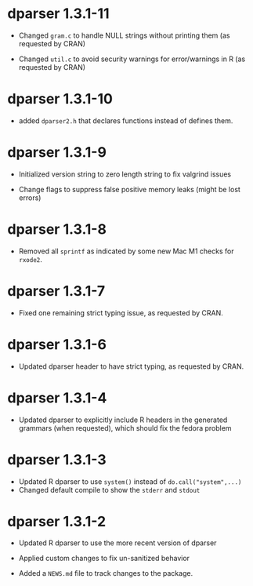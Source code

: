 # dparser 1.3.1-11

- Changed `gram.c` to handle NULL strings without printing them (as requested by CRAN)

- Changed `util.c` to avoid security warnings for error/warnings in R (as requested by CRAN)

# dparser 1.3.1-10

- added `dparser2.h` that declares functions instead of defines them.

# dparser 1.3.1-9

* Initialized version string to zero length string to fix valgrind issues

* Change flags to suppress false positive memory leaks (might be lost errors)

# dparser 1.3.1-8

* Removed all `sprintf` as indicated by some new Mac M1 checks for `rxode2`.

# dparser 1.3.1-7

* Fixed one remaining strict typing issue, as requested by CRAN.

# dparser 1.3.1-6

* Updated dparser header to have strict typing, as requested by CRAN.

# dparser 1.3.1-4

* Updated dparser to explicitly include R headers in the generated
  grammars (when requested), which should fix the fedora problem

# dparser 1.3.1-3

* Updated R dparser to use `system()` instead of `do.call("system",...)`
* Changed default compile to show the `stderr` and `stdout`

# dparser 1.3.1-2

* Updated R dparser to use the more recent version of dparser

* Applied custom changes to fix un-sanitized behavior

* Added a `NEWS.md` file to track changes to the package.
